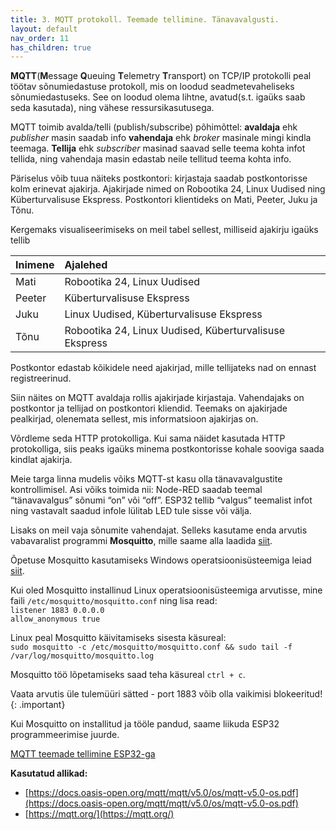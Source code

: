 ```yaml
---
title: 3. MQTT protokoll. Teemade tellimine. Tänavavalgusti.
layout: default
nav_order: 11
has_children: true
---
```


**MQTT**(**M**essage **Q**ueuing **T**elemetry **T**ransport) on TCP/IP protokolli peal töötav sõnumiedastuse protokoll, mis on loodud seadmetevaheliseks sõnumiedastuseks. See on loodud olema lihtne, avatud(s.t. igaüks saab seda kasutada), ning vähese ressursikasutusega.

MQTT toimib avalda/telli (publish/subscribe) põhimõttel: **avaldaja** ehk *publisher* masin saadab info **vahendaja** ehk *broker* masinale mingi kindla teemaga. **Tellija** ehk *subscriber* masinad saavad selle teema kohta infot tellida, ning vahendaja masin edastab neile tellitud teema kohta info.

Päriselus võib tuua näiteks postkontori: kirjastaja saadab postkontorisse kolm erinevat ajakirja. Ajakirjade nimed on Robootika 24, Linux Uudised ning Küberturvalisuse Ekspress. Postkontori klientideks on Mati, Peeter, Juku ja Tõnu.

Kergemaks visualiseerimiseks on meil tabel sellest, milliseid ajakirju igaüks tellib

| Inimene | Ajalehed |
| :---- | :---- |
| Mati | Robootika 24, Linux Uudised |
| Peeter | Küberturvalisuse Ekspress |
| Juku | Linux Uudised, Küberturvalisuse Ekspress |
| Tõnu | Robootika 24, Linux Uudised, Küberturvalisuse Ekspress |

Postkontor edastab kõikidele need ajakirjad, mille tellijateks nad on ennast registreerinud.

Siin näites on MQTT avaldaja rollis ajakirjade kirjastaja. Vahendajaks on postkontor ja tellijad on postkontori kliendid. Teemaks on ajakirjade pealkirjad, olenemata sellest, mis informatsioon ajakirjas on. 

Võrdleme seda HTTP protokolliga. Kui sama näidet kasutada HTTP protokolliga, siis peaks igaüks minema postkontorisse kohale sooviga saada kindlat ajakirja.

Meie targa linna mudelis võiks MQTT-st kasu olla tänavavalgustite kontrollimisel. Asi võiks toimida nii: Node-RED saadab teemal “tänavavalgus” sõnumi “on” või “off”. ESP32 tellib “valgus” teemalist infot ning vastavalt saadud infole lülitab LED tule sisse või välja.

Lisaks on meil vaja sõnumite vahendajat. Selleks kasutame enda arvutis vabavaralist programmi **Mosquitto**, mille saame alla laadida [siit](https://mosquitto.org/download/).

Õpetuse Mosquitto kasutamiseks Windows operatsioonisüsteemiga leiad [siit](https://team-ethernet.github.io/guides/How%20to%20install%20and%20use%20Mosquitto%20for%20Windows.pdf).

Kui oled Mosquitto installinud Linux operatsioonisüsteemiga arvutisse, mine faili `/etc/mosquitto/mosquitto.conf` ning lisa read:  
`listener 1883 0.0.0.0`  
`allow_anonymous true`

Linux peal Mosquitto käivitamiseks sisesta käsureal:  
`sudo mosquitto -c /etc/mosquitto/mosquitto.conf && sudo tail -f /var/log/mosquitto/mosquitto.log`

Mosquitto töö lõpetamiseks saad teha käsureal `ctrl + c`.

Vaata arvutis üle tulemüüri sätted \- port 1883 võib olla vaikimisi blokeeritud\!
{: .important}

Kui Mosquitto on installitud ja tööle pandud, saame liikuda ESP32 programmeerimise juurde. 

[MQTT teemade tellimine ESP32-ga](./mqtt-esp32)



**Kasutatud allikad:**  

- [https://docs.oasis-open.org/mqtt/mqtt/v5.0/os/mqtt-v5.0-os.pdf](https://docs.oasis-open.org/mqtt/mqtt/v5.0/os/mqtt-v5.0-os.pdf) 
- [https://mqtt.org/](https://mqtt.org/)